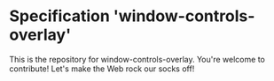 
# Specification 'window-controls-overlay'

This is the repository for window-controls-overlay. You're welcome to contribute! Let's make the Web rock our socks
off!
